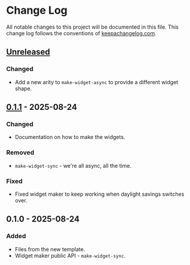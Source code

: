 # Change Log
All notable changes to this project will be documented in this file. This change log follows the conventions of [keepachangelog.com](http://keepachangelog.com/).

## [Unreleased]
### Changed
- Add a new arity to `make-widget-async` to provide a different widget shape.

## [0.1.1] - 2025-08-24
### Changed
- Documentation on how to make the widgets.

### Removed
- `make-widget-sync` - we're all async, all the time.

### Fixed
- Fixed widget maker to keep working when daylight savings switches over.

## 0.1.0 - 2025-08-24
### Added
- Files from the new template.
- Widget maker public API - `make-widget-sync`.

[Unreleased]: https://sourcehost.site/your-name/anmodere/compare/0.1.1...HEAD
[0.1.1]: https://sourcehost.site/your-name/anmodere/compare/0.1.0...0.1.1
